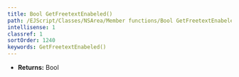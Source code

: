 ```yaml
---
title: Bool GetFreetextEnabeled()
path: /EJScript/Classes/NSArea/Member functions/Bool GetFreetextEnabeled()
intellisense: 1
classref: 1
sortOrder: 1240
keywords: GetFreetextEnabeled()
---
```



* **Returns:** Bool



